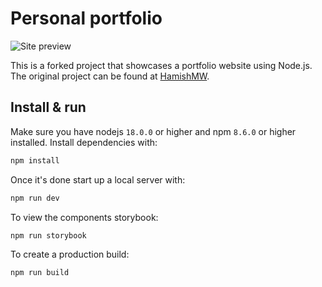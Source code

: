 # Personal portfolio

![Site preview](public/demo.gif)

This is a forked project that showcases a portfolio website using Node.js. The original project can be found at [HamishMW](https://github.com/HamishMW/portfolio).

## Install & run

Make sure you have nodejs `18.0.0` or higher and npm `8.6.0` or higher installed. Install dependencies with:

```bash
npm install
```

Once it's done start up a local server with:

```bash
npm run dev
```

To view the components storybook:

```bash
npm run storybook
```

To create a production build:

```bash
npm run build
```
